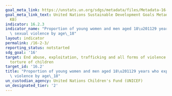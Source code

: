 ```yaml
---
goal_meta_link: https://unstats.un.org/sdgs/metadata/files/Metadata-16-02-03.pdf
goal_meta_link_text: United Nations Sustainable Development Goals Metadata (PDF 208
  KB)
indicator: 16.2.3
indicator_name: "Proportion of young women and men aged 18\u201129 years who experienced\
  \ sexual violence by age\_18"
layout: indicator
permalink: /16-2-3/
reporting_status: notstarted
sdg_goal: '16'
target: End abuse, exploitation, trafficking and all forms of violence against and
  torture of children
target_id: '16.2'
title: "Proportion of young women and men aged 18\u201129 years who experienced sexual\
  \ violence by age\_18"
un_custodian_agency: United Nations Children's Fund (UNICEF)
un_designated_tier: '2'
---
```

